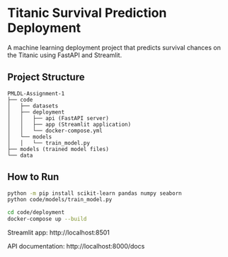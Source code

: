 # Titanic Survival Prediction Deployment

A machine learning deployment project that predicts survival chances on the Titanic using FastAPI and Streamlit.

## Project Structure
```
PMLDL-Assignment-1
├── code
│   ├── datasets
│   ├── deployment
│   │   ├── api (FastAPI server)
│   │   ├── app (Streamlit application) 
│   │   └── docker-compose.yml
│   └── models
│   │   └── train_model.py
├── models (trained model files)
└── data
```


## How to Run

```bash
python -m pip install scikit-learn pandas numpy seaborn
python code/models/train_model.py
```

```bash
cd code/deployment
docker-compose up --build
```

Streamlit app: http://localhost:8501

API documentation: http://localhost:8000/docs
